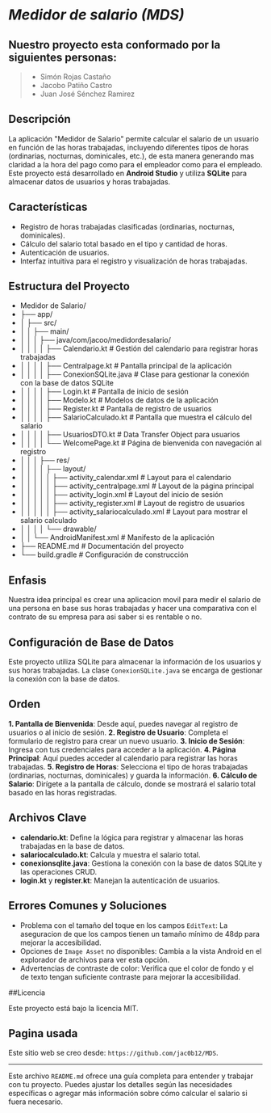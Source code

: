 # *Medidor de salario (MDS)* 

## Nuestro proyecto esta conformado por la siguientes personas:

> * Simón Rojas Castaño
> * Jacobo Patiño Castro
> * Juan José Sénchez Ramirez

## Descripción
 La aplicación "Medidor de Salario" permite calcular el salario de un usuario en función de las horas trabajadas, incluyendo diferentes tipos de horas (ordinarias, nocturnas, dominicales, etc.), de esta manera generando mas claridad a la hora del pago como para el empleador como para el empleado. Este proyecto está desarrollado en **Android Studio** y utiliza **SQLite** para almacenar datos de usuarios y horas trabajadas.

## Características
- Registro de horas trabajadas clasificadas (ordinarias, nocturnas, dominicales).
- Cálculo del salario total basado en el tipo y cantidad de horas.
- Autenticación de usuarios.
- Interfaz intuitiva para el registro y visualización de horas trabajadas.

## Estructura del Proyecto
* Medidor de Salario/ 
* ├── app/ 
* │ ├── src/ 
* │ │ ├── main/ 
* │ │ │ ├── java/com/jacoo/medidordesalario/ 
* │ │ │ │ ├── Calendario.kt # Gestión del calendario para registrar horas trabajadas 
* │ │ │ │ ├── Centralpage.kt # Pantalla principal de la aplicación 
* │ │ │ │ ├── ConexionSQLite.java # Clase para gestionar la conexión con la base de datos SQLite 
* │ │ │ │ ├── Login.kt # Pantalla de inicio de sesión 
* │ │ │ │ ├── Modelo.kt # Modelos de datos de la aplicación 
* │ │ │ │ ├── Register.kt # Pantalla de registro de usuarios 
* │ │ │ │ ├── SalarioCalculado.kt # Pantalla que muestra el cálculo del salario 
* │ │ │ │ ├── UsuariosDTO.kt # Data Transfer Object para usuarios 
* │ │ │ │ └── WelcomePage.kt # Página de bienvenida con navegación al registro 
* │ │ │ ├── res/ 
* │ │ │ │ ├── layout/ 
* │ │ │ │ │ ├── activity_calendar.xml # Layout para el calendario 
* │ │ │ │ │ ├── activity_centralpage.xml # Layout de la página principal 
* │ │ │ │ │ ├── activity_login.xml # Layout del inicio de sesión 
* │ │ │ │ │ ├── activity_register.xml # Layout de registro de usuarios
* │ │ │ │ │ ├── activity_salariocalculado.xml # Layout para mostrar el salario calculado 
* │ │ │ │ └── drawable/ 
* │ │ └── AndroidManifest.xml # Manifesto de la aplicación 
* ├── README.md # Documentación del proyecto 
* └── build.gradle # Configuración de construcción

## Enfasis
 Nuestra idea principal es crear una aplicacion movil para medir el salario de una persona en base sus horas trabajadas y hacer una comparativa con el contrato de su empresa para asi saber si es rentable o no.

## Configuración de Base de Datos
 Este proyecto utiliza SQLite para almacenar la información de los usuarios y sus horas trabajadas. La clase `ConexionSQLite.java` se encarga de gestionar la conexión con la base de datos. 
 
## Orden

**1. Pantalla de Bienvenida**: Desde aquí, puedes navegar al registro de usuarios o al inicio de sesión.
**2. Registro de Usuario**: Completa el formulario de registro para crear un nuevo usuario.
**3. Inicio de Sesión**: Ingresa con tus credenciales para acceder a la aplicación.
**4. Página Principal**: Aquí puedes acceder al calendario para registrar las horas trabajadas.
**5. Registro de Horas**: Selecciona el tipo de horas trabajadas (ordinarias, nocturnas, dominicales) y guarda la información.
**6. Cálculo de Salario**: Dirígete a la pantalla de cálculo, donde se mostrará el salario total basado en las horas registradas.

## Archivos Clave
- **calendario.kt**: Define la lógica para registrar y almacenar las horas trabajadas en la base de datos.
- **salariocalculado.kt**: Calcula y muestra el salario total.
- **conexionsqlite.java**: Gestiona la conexión con la base de datos SQLite y las operaciones CRUD.
- **login.kt** y **register.kt**: Manejan la autenticación de usuarios.

## Errores Comunes y Soluciones
- Problema con el tamaño del toque en los campos `EditText`: La aseguracion de que los campos tienen un tamaño mínimo de 48dp para mejorar la accesibilidad.
- Opciones de `Image Asset` no disponibles: Cambia a la vista Android en el explorador de archivos para ver esta opción.
- Advertencias de contraste de color: Verifica que el color de fondo y el de texto tengan suficiente contraste para mejorar la accesibilidad.

##Licencia

Este proyecto está bajo la licencia MIT.

## Pagina usada

Este sitio web se creo desde: `https://github.com/jac0b12/MDS`.


---

Este archivo `README.md` ofrece una guía completa para entender y trabajar con tu proyecto. Puedes ajustar los detalles según las necesidades específicas o agregar más información sobre cómo calcular el salario si fuera necesario.
